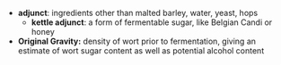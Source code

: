 * **adjunct**: ingredients other than malted barley, water, yeast, hops
	* **kettle adjunct**: a form of fermentable sugar, like Belgian Candi or honey
* **Original Gravity:** density of wort prior to fermentation, giving an estimate of wort sugar content as well as potential alcohol content